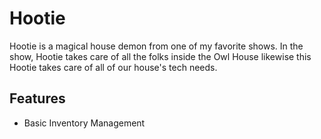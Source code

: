 # Hootie

Hootie is a magical house demon from one of my favorite shows. In the show, Hootie takes care of all the folks inside the Owl House likewise this Hootie takes care of all of our house's tech needs.

## Features

- Basic Inventory Management
